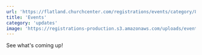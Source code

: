 ```yaml
---
url: 'https://flatland.churchcenter.com/registrations/events/category/86060'
title: 'Events'
category: 'updates'
image: 'https://registrations-production.s3.amazonaws.com/uploads/event/logo/966680/medium_image-1628623851102'
---
```


See what's coming up!
